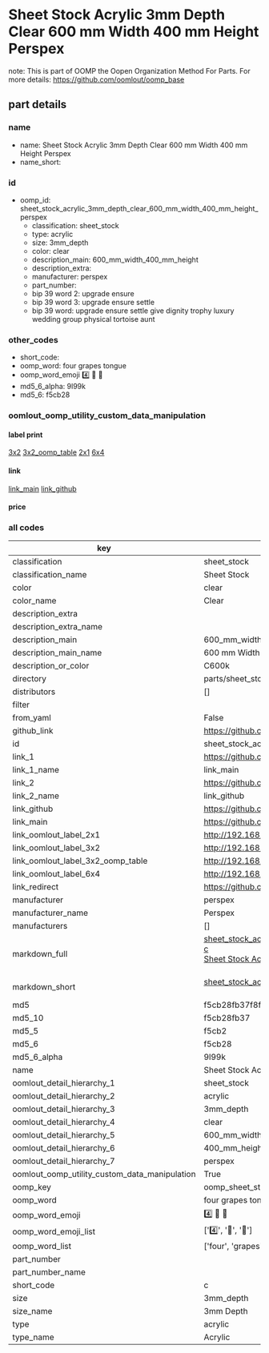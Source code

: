 # Sheet Stock Acrylic 3mm Depth Clear 600 mm Width 400 mm Height Perspex  

note: This is part of OOMP the Oopen Organization Method For Parts. For more details: https://github.com/oomlout/oomp_base

##  part details
  







### name
* name: Sheet Stock Acrylic 3mm Depth Clear 600 mm Width 400 mm Height Perspex
* name_short: 
### id
* oomp_id: sheet_stock_acrylic_3mm_depth_clear_600_mm_width_400_mm_height_perspex
  * classification: sheet_stock
  * type: acrylic
  * size: 3mm_depth
  * color: clear
  * description_main: 600_mm_width_400_mm_height
  * description_extra: 
  * manufacturer: perspex
  * part_number: 
  * bip 39 word 2: upgrade ensure
  * bip 39 word 3: upgrade ensure settle
  * bip 39 word: upgrade ensure settle give dignity trophy luxury wedding group physical tortoise aunt

### other_codes
* short_code: 
* oomp_word: four grapes tongue
* oomp_word_emoji :four: :grapes: :tongue:
* md5_6_alpha: 9l99k
* md5_6: f5cb28






### oomlout_oomp_utility_custom_data_manipulation
#### label print
[3x2](http://192.168.1.245:1112/?label=oomp%209l99k)
[3x2_oomp_table](http://192.168.1.108:1112/?label=oomp%209l99k)
[2x1](http://192.168.1.242:1112/?label=oomp%209l99k)
[6x4](http://192.168.1.55:1112/?label=oomp%209l99k)    

#### link

[link_main](https://github.com/oomlout/oomlout_oomp_version_1_messy/tree/main/parts/sheet_stock_acrylic_3mm_depth_clear_600_mm_width_400_mm_height_perspex) [link_github](https://github.com/oomlout/oomlout_oomp_version_1_messy/tree/main/parts/sheet_stock_acrylic_3mm_depth_clear_600_mm_width_400_mm_height_perspex)                             

#### price







### all codes 
| key | value |  
| --- | --- |  
| classification | sheet_stock |  
| classification_name | Sheet Stock |  
| color | clear |  
| color_name | Clear |  
| description_extra |  |  
| description_extra_name |  |  
| description_main | 600_mm_width_400_mm_height |  
| description_main_name | 600 mm Width 400 mm Height |  
| description_or_color | C600k |  
| directory | parts/sheet_stock_acrylic_3mm_depth_clear_600_mm_width_400_mm_height_perspex |  
| distributors | [] |  
| filter |  |  
| from_yaml | False |  
| github_link | https://github.com/oomlout/oomlout_oomp_part_src/tree/main/parts/sheet_stock_acrylic_3mm_depth_clear_600_mm_width_400_mm_height_perspex |  
| id | sheet_stock_acrylic_3mm_depth_clear_600_mm_width_400_mm_height_perspex |  
| link_1 | https://github.com/oomlout/oomlout_oomp_version_1_messy/tree/main/parts/sheet_stock_acrylic_3mm_depth_clear_600_mm_width_400_mm_height_perspex |  
| link_1_name | link_main |  
| link_2 | https://github.com/oomlout/oomlout_oomp_version_1_messy/tree/main/parts/sheet_stock_acrylic_3mm_depth_clear_600_mm_width_400_mm_height_perspex |  
| link_2_name | link_github |  
| link_github | https://github.com/oomlout/oomlout_oomp_version_1_messy/tree/main/parts/sheet_stock_acrylic_3mm_depth_clear_600_mm_width_400_mm_height_perspex |  
| link_main | https://github.com/oomlout/oomlout_oomp_version_1_messy/tree/main/parts/sheet_stock_acrylic_3mm_depth_clear_600_mm_width_400_mm_height_perspex |  
| link_oomlout_label_2x1 | http://192.168.1.242:1112/?label=oomp%209l99k |  
| link_oomlout_label_3x2 | http://192.168.1.245:1112/?label=oomp%209l99k |  
| link_oomlout_label_3x2_oomp_table | http://192.168.1.108:1112/?label=oomp%209l99k |  
| link_oomlout_label_6x4 | http://192.168.1.55:1112/?label=oomp%209l99k |  
| link_redirect | https://github.com/oomlout/oomlout_oomp_version_1_messy/tree/main/parts/sheet_stock_acrylic_3mm_depth_clear_600_mm_width_400_mm_height_perspex |  
| manufacturer | perspex |  
| manufacturer_name | Perspex |  
| manufacturers | [] |  
| markdown_full | [sheet_stock_acrylic_3mm_depth_clear_600_mm_width_400_mm_height_perspex](none)<br>[c](none)<br>[Sheet Stock Acrylic 3Mm Depth Clear 600 Mm Width 400 Mm Height Perspex](none)<br><br> |  
| markdown_short | [sheet_stock_acrylic_3mm_depth_clear_600_mm_width_400_mm_height_perspex](none)<br><br> |  
| md5 | f5cb28fb37f8f0aba39f062788d2d775 |  
| md5_10 | f5cb28fb37 |  
| md5_5 | f5cb2 |  
| md5_6 | f5cb28 |  
| md5_6_alpha | 9l99k |  
| name | Sheet Stock Acrylic 3mm Depth Clear 600 mm Width 400 mm Height Perspex |  
| oomlout_detail_hierarchy_1 | sheet_stock |  
| oomlout_detail_hierarchy_2 | acrylic |  
| oomlout_detail_hierarchy_3 | 3mm_depth |  
| oomlout_detail_hierarchy_4 | clear |  
| oomlout_detail_hierarchy_5 | 600_mm_width |  
| oomlout_detail_hierarchy_6 | 400_mm_height |  
| oomlout_detail_hierarchy_7 | perspex |  
| oomlout_oomp_utility_custom_data_manipulation | True |  
| oomp_key | oomp_sheet_stock_acrylic_3mm_depth_clear_600_mm_width_400_mm_height_perspex |  
| oomp_word | four grapes tongue |  
| oomp_word_emoji | :four: :grapes: :tongue: |  
| oomp_word_emoji_list | [':four:', ':grapes:', ':tongue:'] |  
| oomp_word_list | ['four', 'grapes', 'tongue'] |  
| part_number |  |  
| part_number_name |  |  
| short_code | c |  
| size | 3mm_depth |  
| size_name | 3mm Depth |  
| type | acrylic |  
| type_name | Acrylic |  
